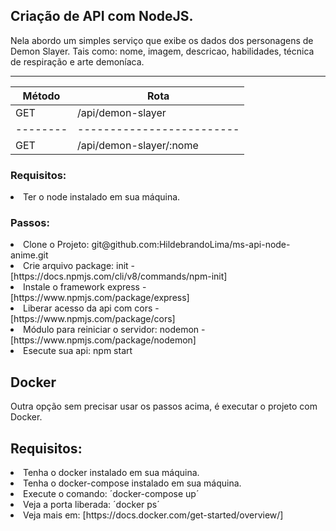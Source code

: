 ## Criação de API com NodeJS.

Nela abordo um simples serviço que exibe os dados dos personagens de Demon Slayer. Tais como: nome, imagem, descricao, habilidades, técnica de respiração e arte demoníaca.</b>

<hr />

| Método |          Rota           |
|--------|-------------------------|
|   GET  |    /api/demon-slayer    |
|--------|-------------------------|
|   GET  | /api/demon-slayer/:nome |

### Requisitos:

<li>Ter o node instalado em sua máquina.</li> 

### Passos:

<li>Clone o Projeto: git@github.com:HildebrandoLima/ms-api-node-anime.git</li>
<li>Crie arquivo package: init - [https://docs.npmjs.com/cli/v8/commands/npm-init]</li>
<li>Instale o framework express - [https://www.npmjs.com/package/express]</li>
<li>Liberar acesso da api com cors - [https://www.npmjs.com/package/cors]</li>
<li>Módulo para reiniciar o servidor: nodemon - [https://www.npmjs.com/package/nodemon]</li>
<li>Esecute sua api: npm start</li>

## Docker

Outra opção sem precisar usar os passos acima, é executar o projeto com Docker.

## Requisitos:
<li>Tenha o docker instalado em sua máquina.</li>
<li>Tenha o docker-compose instalado em sua máquina.</li>
<li>Execute o comando: ´docker-compose up´</li>
<li>Veja a porta liberada: ´docker ps´</li>
<li>Veja mais em: [https://docs.docker.com/get-started/overview/]</li>
